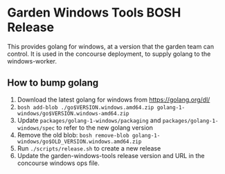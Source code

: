 # Garden Windows Tools BOSH Release

This provides golang for windows, at a version that the garden team can
control.  It is used in the concourse deployment, to supply golang to the
windows-worker.

## How to bump golang

1. Download the latest golang for windows from https://golang.org/dl/
1. `bosh add-blob ./go$VERSION.windows.amd64.zip golang-1-windows/go$VERSION.windows-amd64.zip`
1. Update `packages/golang-1-windows/packaging` and `packages/golang-1-windows/spec` to refer to the new golang version
1. Remove the old blob: `bosh remove-blob golang-1-windows/go$OLD_VERSION.windows.amd64.zip`
1. Run `./scripts/release.sh` to create a new release
1. Update the garden-windows-tools release version and URL in the concourse windows ops file.
